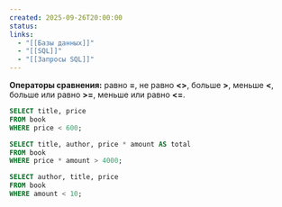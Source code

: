 ```yaml
---
created: 2025-09-26T20:00:00
status:
links:
  - "[[Базы данных]]"
  - "[[SQL]]"
  - "[[Запросы SQL]]"
---
```

**Операторы сравнения:** равно **=**, не равно **<>**, больше **>**, меньше **<**, больше или равно **>=**, меньше или равно **<=**.

```sql
SELECT title, price 
FROM book
WHERE price < 600;
```

```sql
SELECT title, author, price * amount AS total
FROM book
WHERE price * amount > 4000;
```

```sql
SELECT author, title, price
FROM book
WHERE amount < 10;
```



























